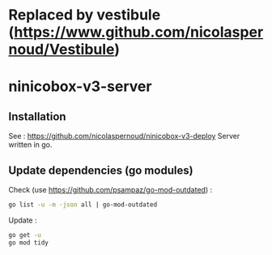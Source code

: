 # Replaced by vestibule (https://www.github.com/nicolaspernoud/Vestibule)

# ninicobox-v3-server

## Installation

See : https://github.com/nicolaspernoud/ninicobox-v3-deploy
Server written in go.

## Update dependencies (go modules)

Check (use https://github.com/psampaz/go-mod-outdated) :

```bash
go list -u -m -json all | go-mod-outdated
```

Update :

```bash
go get -u
go mod tidy
```
